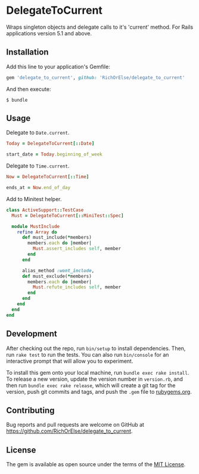 # DelegateToCurrent

Wraps singleton objects and delegate calls to it's 'current' method. For Rails applications version 5.1 and above.

## Installation

Add this line to your application's Gemfile:

```ruby
gem 'delegate_to_current', github: 'RichOrElse/delegate_to_current'
```

And then execute:

    $ bundle

## Usage

Delegate to `Date.current`.

```ruby
Today = DelegateToCurrent[::Date]

start_date = Today.beginning_of_week
```

Delegate to `Time.current`.

```ruby
Now = DelegateToCurrent[::Time]

ends_at = Now.end_of_day
```

Add to Minitest helper.

```ruby
class ActiveSupport::TestCase
  Must = DelegateToCurrent[::MiniTest::Spec]

  module MustInclude
    refine Array do
      def must_include(*members)
        members.each do |member|
          Must.assert_includes self, member
        end
      end

      alias_method :wont_include,
      def must_exclude(*members)
        members.each do |member|
          Must.refute_includes self, member
        end
      end
    end
  end
end
```

## Development

After checking out the repo, run `bin/setup` to install dependencies. Then, run `rake test` to run the tests. You can also run `bin/console` for an interactive prompt that will allow you to experiment.

To install this gem onto your local machine, run `bundle exec rake install`. To release a new version, update the version number in `version.rb`, and then run `bundle exec rake release`, which will create a git tag for the version, push git commits and tags, and push the `.gem` file to [rubygems.org](https://rubygems.org).

## Contributing

Bug reports and pull requests are welcome on GitHub at https://github.com/RichOrElse/delegate_to_current.

## License

The gem is available as open source under the terms of the [MIT License](https://opensource.org/licenses/MIT).
